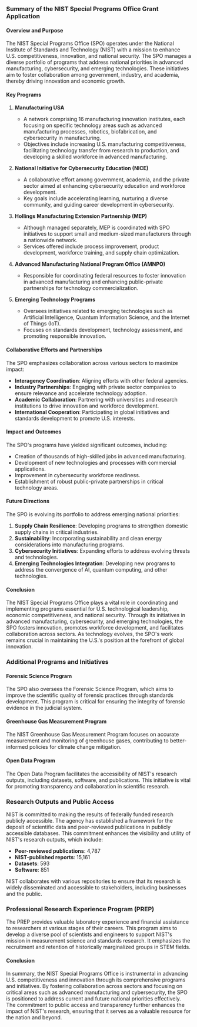 ### Summary of the NIST Special Programs Office Grant Application

#### Overview and Purpose

The NIST Special Programs Office (SPO) operates under the National Institute of Standards and Technology (NIST) with a mission to enhance U.S. competitiveness, innovation, and national security. The SPO manages a diverse portfolio of programs that address national priorities in advanced manufacturing, cybersecurity, and emerging technologies. These initiatives aim to foster collaboration among government, industry, and academia, thereby driving innovation and economic growth.

#### Key Programs

1. **Manufacturing USA**
   - A network comprising 16 manufacturing innovation institutes, each focusing on specific technology areas such as advanced manufacturing processes, robotics, biofabrication, and cybersecurity in manufacturing.
   - Objectives include increasing U.S. manufacturing competitiveness, facilitating technology transfer from research to production, and developing a skilled workforce in advanced manufacturing.

2. **National Initiative for Cybersecurity Education (NICE)**
   - A collaborative effort among government, academia, and the private sector aimed at enhancing cybersecurity education and workforce development.
   - Key goals include accelerating learning, nurturing a diverse community, and guiding career development in cybersecurity.

3. **Hollings Manufacturing Extension Partnership (MEP)**
   - Although managed separately, MEP is coordinated with SPO initiatives to support small and medium-sized manufacturers through a nationwide network.
   - Services offered include process improvement, product development, workforce training, and supply chain optimization.

4. **Advanced Manufacturing National Program Office (AMNPO)**
   - Responsible for coordinating federal resources to foster innovation in advanced manufacturing and enhancing public-private partnerships for technology commercialization.

5. **Emerging Technology Programs**
   - Oversees initiatives related to emerging technologies such as Artificial Intelligence, Quantum Information Science, and the Internet of Things (IoT).
   - Focuses on standards development, technology assessment, and promoting responsible innovation.

#### Collaborative Efforts and Partnerships

The SPO emphasizes collaboration across various sectors to maximize impact:

- **Interagency Coordination**: Aligning efforts with other federal agencies.
- **Industry Partnerships**: Engaging with private sector companies to ensure relevance and accelerate technology adoption.
- **Academic Collaboration**: Partnering with universities and research institutions to drive innovation and workforce development.
- **International Cooperation**: Participating in global initiatives and standards development to promote U.S. interests.

#### Impact and Outcomes

The SPO's programs have yielded significant outcomes, including:

- Creation of thousands of high-skilled jobs in advanced manufacturing.
- Development of new technologies and processes with commercial applications.
- Improvement in cybersecurity workforce readiness.
- Establishment of robust public-private partnerships in critical technology areas.

#### Future Directions

The SPO is evolving its portfolio to address emerging national priorities:

1. **Supply Chain Resilience**: Developing programs to strengthen domestic supply chains in critical industries.
2. **Sustainability**: Incorporating sustainability and clean energy considerations into manufacturing programs.
3. **Cybersecurity Initiatives**: Expanding efforts to address evolving threats and technologies.
4. **Emerging Technologies Integration**: Developing new programs to address the convergence of AI, quantum computing, and other technologies.

#### Conclusion

The NIST Special Programs Office plays a vital role in coordinating and implementing programs essential for U.S. technological leadership, economic competitiveness, and national security. Through its initiatives in advanced manufacturing, cybersecurity, and emerging technologies, the SPO fosters innovation, promotes workforce development, and facilitates collaboration across sectors. As technology evolves, the SPO's work remains crucial in maintaining the U.S.'s position at the forefront of global innovation.

### Additional Programs and Initiatives

#### Forensic Science Program

The SPO also oversees the Forensic Science Program, which aims to improve the scientific quality of forensic practices through standards development. This program is critical for ensuring the integrity of forensic evidence in the judicial system.

#### Greenhouse Gas Measurement Program

The NIST Greenhouse Gas Measurement Program focuses on accurate measurement and monitoring of greenhouse gases, contributing to better-informed policies for climate change mitigation.

#### Open Data Program

The Open Data Program facilitates the accessibility of NIST's research outputs, including datasets, software, and publications. This initiative is vital for promoting transparency and collaboration in scientific research.

### Research Outputs and Public Access

NIST is committed to making the results of federally funded research publicly accessible. The agency has established a framework for the deposit of scientific data and peer-reviewed publications in publicly accessible databases. This commitment enhances the visibility and utility of NIST's research outputs, which include:

- **Peer-reviewed publications**: 4,787
- **NIST-published reports**: 15,161
- **Datasets**: 593
- **Software**: 851

NIST collaborates with various repositories to ensure that its research is widely disseminated and accessible to stakeholders, including businesses and the public.

### Professional Research Experience Program (PREP)

The PREP provides valuable laboratory experience and financial assistance to researchers at various stages of their careers. This program aims to develop a diverse pool of scientists and engineers to support NIST's mission in measurement science and standards research. It emphasizes the recruitment and retention of historically marginalized groups in STEM fields.

#### Conclusion

In summary, the NIST Special Programs Office is instrumental in advancing U.S. competitiveness and innovation through its comprehensive programs and initiatives. By fostering collaboration across sectors and focusing on critical areas such as advanced manufacturing and cybersecurity, the SPO is positioned to address current and future national priorities effectively. The commitment to public access and transparency further enhances the impact of NIST's research, ensuring that it serves as a valuable resource for the nation and beyond.